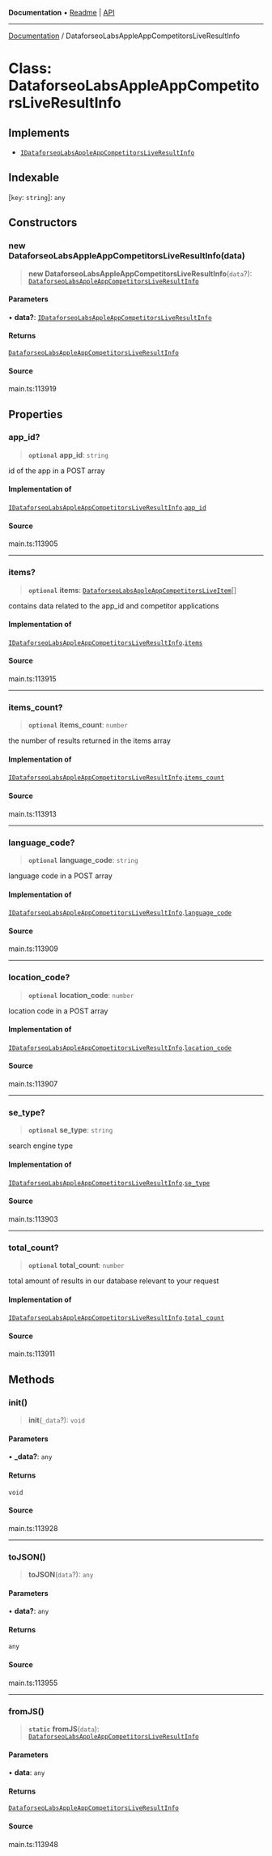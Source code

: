 **Documentation** • [Readme](../README.md) \| [API](../globals.md)

***

[Documentation](../README.md) / DataforseoLabsAppleAppCompetitorsLiveResultInfo

# Class: DataforseoLabsAppleAppCompetitorsLiveResultInfo

## Implements

- [`IDataforseoLabsAppleAppCompetitorsLiveResultInfo`](../interfaces/IDataforseoLabsAppleAppCompetitorsLiveResultInfo.md)

## Indexable

 \[`key`: `string`\]: `any`

## Constructors

### new DataforseoLabsAppleAppCompetitorsLiveResultInfo(data)

> **new DataforseoLabsAppleAppCompetitorsLiveResultInfo**(`data`?): [`DataforseoLabsAppleAppCompetitorsLiveResultInfo`](DataforseoLabsAppleAppCompetitorsLiveResultInfo.md)

#### Parameters

• **data?**: [`IDataforseoLabsAppleAppCompetitorsLiveResultInfo`](../interfaces/IDataforseoLabsAppleAppCompetitorsLiveResultInfo.md)

#### Returns

[`DataforseoLabsAppleAppCompetitorsLiveResultInfo`](DataforseoLabsAppleAppCompetitorsLiveResultInfo.md)

#### Source

main.ts:113919

## Properties

### app\_id?

> **`optional`** **app\_id**: `string`

id of the app in a POST array

#### Implementation of

[`IDataforseoLabsAppleAppCompetitorsLiveResultInfo`](../interfaces/IDataforseoLabsAppleAppCompetitorsLiveResultInfo.md).[`app_id`](../interfaces/IDataforseoLabsAppleAppCompetitorsLiveResultInfo.md#app_id)

#### Source

main.ts:113905

***

### items?

> **`optional`** **items**: [`DataforseoLabsAppleAppCompetitorsLiveItem`](DataforseoLabsAppleAppCompetitorsLiveItem.md)[]

contains data related to the app_id and competitor applications

#### Implementation of

[`IDataforseoLabsAppleAppCompetitorsLiveResultInfo`](../interfaces/IDataforseoLabsAppleAppCompetitorsLiveResultInfo.md).[`items`](../interfaces/IDataforseoLabsAppleAppCompetitorsLiveResultInfo.md#items)

#### Source

main.ts:113915

***

### items\_count?

> **`optional`** **items\_count**: `number`

the number of results returned in the items array

#### Implementation of

[`IDataforseoLabsAppleAppCompetitorsLiveResultInfo`](../interfaces/IDataforseoLabsAppleAppCompetitorsLiveResultInfo.md).[`items_count`](../interfaces/IDataforseoLabsAppleAppCompetitorsLiveResultInfo.md#items_count)

#### Source

main.ts:113913

***

### language\_code?

> **`optional`** **language\_code**: `string`

language code in a POST array

#### Implementation of

[`IDataforseoLabsAppleAppCompetitorsLiveResultInfo`](../interfaces/IDataforseoLabsAppleAppCompetitorsLiveResultInfo.md).[`language_code`](../interfaces/IDataforseoLabsAppleAppCompetitorsLiveResultInfo.md#language_code)

#### Source

main.ts:113909

***

### location\_code?

> **`optional`** **location\_code**: `number`

location code in a POST array

#### Implementation of

[`IDataforseoLabsAppleAppCompetitorsLiveResultInfo`](../interfaces/IDataforseoLabsAppleAppCompetitorsLiveResultInfo.md).[`location_code`](../interfaces/IDataforseoLabsAppleAppCompetitorsLiveResultInfo.md#location_code)

#### Source

main.ts:113907

***

### se\_type?

> **`optional`** **se\_type**: `string`

search engine type

#### Implementation of

[`IDataforseoLabsAppleAppCompetitorsLiveResultInfo`](../interfaces/IDataforseoLabsAppleAppCompetitorsLiveResultInfo.md).[`se_type`](../interfaces/IDataforseoLabsAppleAppCompetitorsLiveResultInfo.md#se_type)

#### Source

main.ts:113903

***

### total\_count?

> **`optional`** **total\_count**: `number`

total amount of results in our database relevant to your request

#### Implementation of

[`IDataforseoLabsAppleAppCompetitorsLiveResultInfo`](../interfaces/IDataforseoLabsAppleAppCompetitorsLiveResultInfo.md).[`total_count`](../interfaces/IDataforseoLabsAppleAppCompetitorsLiveResultInfo.md#total_count)

#### Source

main.ts:113911

## Methods

### init()

> **init**(`_data`?): `void`

#### Parameters

• **\_data?**: `any`

#### Returns

`void`

#### Source

main.ts:113928

***

### toJSON()

> **toJSON**(`data`?): `any`

#### Parameters

• **data?**: `any`

#### Returns

`any`

#### Source

main.ts:113955

***

### fromJS()

> **`static`** **fromJS**(`data`): [`DataforseoLabsAppleAppCompetitorsLiveResultInfo`](DataforseoLabsAppleAppCompetitorsLiveResultInfo.md)

#### Parameters

• **data**: `any`

#### Returns

[`DataforseoLabsAppleAppCompetitorsLiveResultInfo`](DataforseoLabsAppleAppCompetitorsLiveResultInfo.md)

#### Source

main.ts:113948
